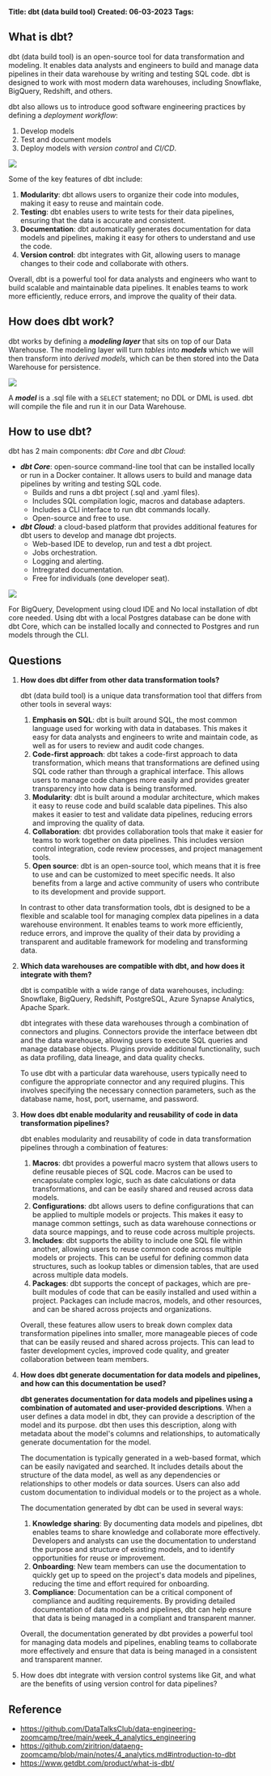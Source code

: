 **Title: dbt (data build tool)**
**Created: 06-03-2023**
**Tags:**

## What is dbt?

dbt (data build tool) is an open-source tool for data transformation and modeling. It enables data analysts and engineers to build and manage data pipelines in their data warehouse by writing and testing SQL code. dbt is designed to work with most modern data warehouses, including Snowflake, BigQuery, Redshift, and others.

dbt also allows us to introduce good software engineering practices by defining a _deployment workflow_:
1.  Develop models
2.  Test and document models
3.  Deploy models with _version control_ and _CI/CD_.

![](https://lh4.googleusercontent.com/MAyLIfXFS6etdARJ8neFemSCQ9jCBt5PQNp8Dmo-sH-iiUKGkwvpfzF_TAnewJZTuavOx1pAADV7JvSYNNLcjMoUnEzHZU-mp3P88kwzi_Lj_e7rov8QKOhDRNt3J3riY75JTTQW5ldpmFc=s2048)


Some of the key features of dbt include:
1.  **Modularity**: dbt allows users to organize their code into modules, making it easy to reuse and maintain code.
2.  **Testing**: dbt enables users to write tests for their data pipelines, ensuring that the data is accurate and consistent.
3.  **Documentation**: dbt automatically generates documentation for data models and pipelines, making it easy for others to understand and use the code.
4.  **Version control**: dbt integrates with Git, allowing users to manage changes to their code and collaborate with others.

Overall, dbt is a powerful tool for data analysts and engineers who want to build scalable and maintainable data pipelines. It enables teams to work more efficiently, reduce errors, and improve the quality of their data.

## How does dbt work?

dbt works by defining a _**modeling layer**_ that sits on top of our Data Warehouse. The modeling layer will turn _tables_ into _**models**_ which we will then transform into _derived models_, which can be then stored into the Data Warehouse for persistence.

**![](https://lh3.googleusercontent.com/yYUWn1NEPn44-SkyE6pupqFjfhNJPwzhSH2V1bNjAhVEZc2mkYBv6mETEvtmB895oQz9KhHxlXX7t25gUP6nCn52aqwfiPN8mEbXSKI9a8Ll79eN9vDy8M86iMOMq8qsojfBGF0lYd1QI-0=s2048)**

A _**model**_ is a .sql file with a `SELECT` statement; no DDL or DML is used. dbt will compile the file and run it in our Data Warehouse.

## How to use dbt?

dbt has 2 main components: _dbt Core_ and _dbt Cloud_:

- _**dbt Core**_: open-source command-line tool that can be installed locally or run in a Docker container. It allows users to build and manage data pipelines by writing and testing SQL code.
    -   Builds and runs a dbt project (.sql and .yaml files).
    -   Includes SQL compilation logic, macros and database adapters.
    -   Includes a CLI interface to run dbt commands locally.
    -   Open-source and free to use.
- _**dbt Cloud**_: a cloud-based platform that provides additional features for dbt users to develop and manage dbt projects.
    -   Web-based IDE to develop, run and test a dbt project.
    -   Jobs orchestration.
    -   Logging and alerting.
    -   Intregrated documentation.
    -   Free for individuals (one developer seat).

**![](https://lh5.googleusercontent.com/QnkAsFUdUO_oTLuhijdKHX6Nb-sjeR6pXreX-q7Ew7ql25KPL_bH2I8F7q59UXnDSnIxOd3rLulZ_OS7UtkURCmvFQG1LWfGyQjnroSSO7PDtMxiU5xSOv3ybtWm54GNCVGaObBWeIxJvJY=s2048)**

For BigQuery, Development using cloud IDE and No local installation of dbt core needed.
Using dbt with a local Postgres database can be done with dbt Core, which can be installed locally and connected to Postgres and run models through the CLI.

## Questions

1. **How does dbt differ from other data transformation tools?**
	
	dbt (data build tool) is a unique data transformation tool that differs from other tools in several ways:
	1.  **Emphasis on SQL**: dbt is built around SQL, the most common language used for working with data in databases. This makes it easy for data analysts and engineers to write and maintain code, as well as for users to review and audit code changes.
	2.  **Code-first approach**: dbt takes a code-first approach to data transformation, which means that transformations are defined using SQL code rather than through a graphical interface. This allows users to manage code changes more easily and provides greater transparency into how data is being transformed.
	3.  **Modularity**: dbt is built around a modular architecture, which makes it easy to reuse code and build scalable data pipelines. This also makes it easier to test and validate data pipelines, reducing errors and improving the quality of data.
	4.  **Collaboration**: dbt provides collaboration tools that make it easier for teams to work together on data pipelines. This includes version control integration, code review processes, and project management tools.
	5.  **Open source**: dbt is an open-source tool, which means that it is free to use and can be customized to meet specific needs. It also benefits from a large and active community of users who contribute to its development and provide support.
	
	In contrast to other data transformation tools, dbt is designed to be a flexible and scalable tool for managing complex data pipelines in a data warehouse environment. It enables teams to work more efficiently, reduce errors, and improve the quality of their data by providing a transparent and auditable framework for modeling and transforming data.

2. **Which data warehouses are compatible with dbt, and how does it integrate with them?**

	dbt is compatible with a wide range of data warehouses, including: Snowflake, BigQuery, Redshift, PostgreSQL, Azure Synapse Analytics, Apache Spark.
	
	dbt integrates with these data warehouses through a combination of connectors and plugins. Connectors provide the interface between dbt and the data warehouse, allowing users to execute SQL queries and manage database objects. Plugins provide additional functionality, such as data profiling, data lineage, and data quality checks.
	
	To use dbt with a particular data warehouse, users typically need to configure the appropriate connector and any required plugins. This involves specifying the necessary connection parameters, such as the database name, host, port, username, and password.

3. **How does dbt enable modularity and reusability of code in data transformation pipelines?**

	dbt enables modularity and reusability of code in data transformation pipelines through a combination of features:
	1.  **Macros**: dbt provides a powerful macro system that allows users to define reusable pieces of SQL code. Macros can be used to encapsulate complex logic, such as date calculations or data transformations, and can be easily shared and reused across data models.
	2.  **Configurations**: dbt allows users to define configurations that can be applied to multiple models or projects. This makes it easy to manage common settings, such as data warehouse connections or data source mappings, and to reuse code across multiple projects.
	3.  **Includes**: dbt supports the ability to include one SQL file within another, allowing users to reuse common code across multiple models or projects. This can be useful for defining common data structures, such as lookup tables or dimension tables, that are used across multiple data models.
	4.  **Packages**: dbt supports the concept of packages, which are pre-built modules of code that can be easily installed and used within a project. Packages can include macros, models, and other resources, and can be shared across projects and organizations.
	
	Overall, these features allow users to break down complex data transformation pipelines into smaller, more manageable pieces of code that can be easily reused and shared across projects. This can lead to faster development cycles, improved code quality, and greater collaboration between team members.

4. **How does dbt generate documentation for data models and pipelines, and how can this documentation be used?**

	**dbt generates documentation for data models and pipelines using a combination of automated and user-provided descriptions**. When a user defines a data model in dbt, they can provide a description of the model and its purpose. dbt then uses this description, along with metadata about the model's columns and relationships, to automatically generate documentation for the model.
	
	The documentation is typically generated in a web-based format, which can be easily navigated and searched. It includes details about the structure of the data model, as well as any dependencies or relationships to other models or data sources. Users can also add custom documentation to individual models or to the project as a whole.
	
	The documentation generated by dbt can be used in several ways:
	1.  **Knowledge sharing**: By documenting data models and pipelines, dbt enables teams to share knowledge and collaborate more effectively. Developers and analysts can use the documentation to understand the purpose and structure of existing models, and to identify opportunities for reuse or improvement.
	2.  **Onboarding**: New team members can use the documentation to quickly get up to speed on the project's data models and pipelines, reducing the time and effort required for onboarding.
	3.  **Compliance**: Documentation can be a critical component of compliance and auditing requirements. By providing detailed documentation of data models and pipelines, dbt can help ensure that data is being managed in a compliant and transparent manner.
	
	Overall, the documentation generated by dbt provides a powerful tool for managing data models and pipelines, enabling teams to collaborate more effectively and ensure that data is being managed in a consistent and transparent manner.

5.  How does dbt integrate with version control systems like Git, and what are the benefits of using version control for data pipelines?

## Reference
* https://github.com/DataTalksClub/data-engineering-zoomcamp/tree/main/week_4_analytics_engineering
* https://github.com/ziritrion/dataeng-zoomcamp/blob/main/notes/4_analytics.md#introduction-to-dbt
* https://www.getdbt.com/product/what-is-dbt/